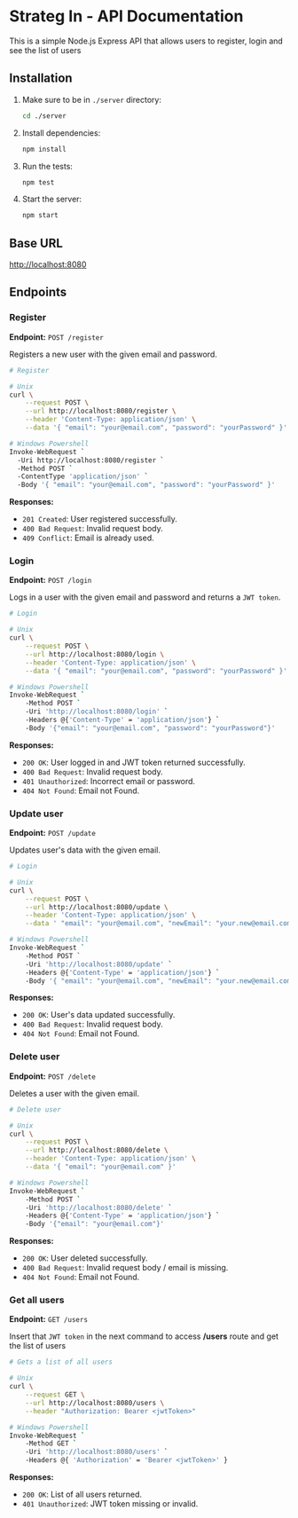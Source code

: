 # Strateg In - API Documentation

This is a simple Node.js Express API that allows users to register, login and see the list of users

## Installation

1. Make sure to be in `./server` directory:

    ```bash
    cd ./server
    ```

2. Install dependencies:

    ```bash
    npm install
    ```

3. Run the tests:

    ```bash
    npm test
    ```

4. Start the server:

    ```bash
    npm start
    ```

## Base URL

<http://localhost:8080>

## Endpoints

### Register

**Endpoint:** `POST /register`

Registers a new user with the given email and password.

```bash
# Register

# Unix
curl \
    --request POST \
    --url http://localhost:8080/register \
    --header 'Content-Type: application/json' \
    --data '{ "email": "your@email.com", "password": "yourPassword" }'

# Windows Powershell
Invoke-WebRequest `
  -Uri http://localhost:8080/register `
  -Method POST `
  -ContentType 'application/json' `
  -Body '{ "email": "your@email.com", "password": "yourPassword" }'
```

**Responses:**

- `201 Created`: User registered successfully.
- `400 Bad Request`: Invalid request body.
- `409 Conflict`: Email is already used.

### Login

**Endpoint:** `POST /login`

Logs in a user with the given email and password and returns a `JWT token`.

```bash
# Login

# Unix
curl \
    --request POST \
    --url http://localhost:8080/login \
    --header 'Content-Type: application/json' \
    --data '{ "email": "your@email.com", "password": "yourPassword" }'

# Windows Powershell
Invoke-WebRequest `
    -Method POST `
    -Uri 'http://localhost:8080/login' `
    -Headers @{'Content-Type' = 'application/json'} `
    -Body '{"email": "your@email.com", "password": "yourPassword"}'
```

**Responses:**

- `200 OK`: User logged in and JWT token returned successfully.
- `400 Bad Request`: Invalid request body.
- `401 Unauthorized`: Incorrect email or password.
- `404 Not Found`: Email not Found.

### Update user

**Endpoint:** `POST /update`

Updates user's data with the given email.

```bash
# Login

# Unix
curl \
    --request POST \
    --url http://localhost:8080/update \
    --header 'Content-Type: application/json' \
    --data ' "email": "your@email.com", "newEmail": "your.new@email.com", "newPassword": "yourNewPassword" }'

# Windows Powershell
Invoke-WebRequest `
    -Method POST `
    -Uri 'http://localhost:8080/update' `
    -Headers @{'Content-Type' = 'application/json'} `
    -Body '{ "email": "your@email.com", "newEmail": "your.new@email.com", "newPassword": "yourNewPassword" }'
```

**Responses:**

- `200 OK`: User's data updated successfully.
- `400 Bad Request`: Invalid request body.
- `404 Not Found`: Email not Found.

### Delete user

**Endpoint:** `POST /delete`

Deletes a user with the given email.

```bash
# Delete user

# Unix
curl \
    --request POST \
    --url http://localhost:8080/delete \
    --header 'Content-Type: application/json' \
    --data '{ "email": "your@email.com" }'

# Windows Powershell
Invoke-WebRequest `
    -Method POST `
    -Uri 'http://localhost:8080/delete' `
    -Headers @{'Content-Type' = 'application/json'} `
    -Body '{"email": "your@email.com"}'
```

**Responses:**

- `200 OK`: User deleted successfully.
- `400 Bad Request`: Invalid request body / email is missing.
- `404 Not Found`: Email not Found.

### Get all users

**Endpoint:** `GET /users`

Insert that `JWT token` in the next command to access **/users** route and get the list of users

```bash
# Gets a list of all users

# Unix
curl \
    --request GET \
    --url http://localhost:8080/users \
    --header "Authorization: Bearer <jwtToken>"

# Windows Powershell
Invoke-WebRequest `
    -Method GET `
    -Uri 'http://localhost:8080/users' `
    -Headers @{ 'Authorization' = 'Bearer <jwtToken>' }
```

**Responses:**

- `200 OK`: List of all users returned.
- `401 Unauthorized`: JWT token missing or invalid.
